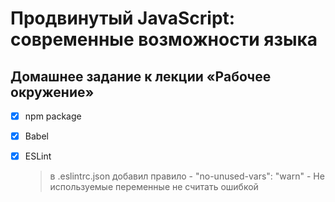 # Продвинутый JavaScript: современные возможности языка
## Домашнее задание к лекции «Рабочее окружение»
- [x] npm package
- [x] Babel
- [x] ESLint 

  > в .eslintrc.json добавил правило - "no-unused-vars": "warn" - Не используемые переменные не считать ошибкой 
